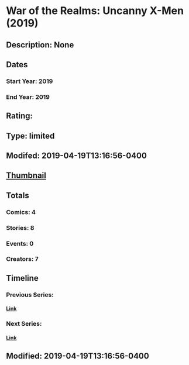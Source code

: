 # War of the Realms: Uncanny X-Men (2019)
## Description: None
## Dates
### Start Year: 2019
### End Year: 2019
## Rating: 
## Type: limited
## Modifed: 2019-04-19T13:16:56-0400
## [Thumbnail](http://i.annihil.us/u/prod/marvel/i/mg/f/a0/5cb8a09eb5d9d.jpg)
## Totals
### Comics: 4
### Stories: 8
### Events: 0
### Creators: 7
## Timeline
### Previous Series: 
#### [Link]()
### Next Series: 
#### [Link]()
## Modified: 2019-04-19T13:16:56-0400